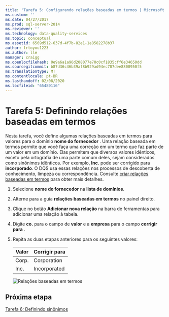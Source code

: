 ```yaml
---
title: 'Tarefa 5: Configurando relações baseadas em termos | Microsoft Docs'
ms.custom: ''
ms.date: 04/27/2017
ms.prod: sql-server-2014
ms.reviewer: ''
ms.technology: data-quality-services
ms.topic: conceptual
ms.assetid: 6569d512-637d-4f7b-82e1-1e8582278b37
author: lrtoyou1223
ms.author: lle
manager: craigg
ms.openlocfilehash: 0e9a6a1a96d208077e70c0cf1835cff6e34650dd
ms.sourcegitcommit: b87d36c46b39af8b929ad94ec707dee8800950f5
ms.translationtype: MT
ms.contentlocale: pt-BR
ms.lasthandoff: 02/08/2020
ms.locfileid: "65489116"
---
```

# <a name="task-5-setting-term-based-relationships"></a>Tarefa 5: Definindo relações baseadas em termos
  Nesta tarefa, você define algumas relações baseadas em termos para valores para o domínio **nome do fornecedor** . Uma relação baseada em termos permite que você faça uma correção em um termo que faz parte de um valor em um domínio. Elas permitem que diversos valores idênticos, exceto pela ortografia de uma parte comum deles, sejam considerados como sinônimos idênticos. Por exemplo, **Inc.** pode ser corrigido para **incorporado**. O DQS usa essas relações nos processos de descoberta de conhecimento, limpeza ou correspondência. Consulte [criar relações baseadas em termos](https://msdn.microsoft.com/library/hh510404.aspx) para obter mais detalhes.  
  
1.  Selecione **nome do fornecedor** na **lista de domínios**.  
  
2.  Alterne para a guia **relações baseadas em termos** no painel direito.  
  
3.  Clique no botão **Adicionar nova relação** na barra de ferramentas para adicionar uma relação à tabela.  
  
4.  Digite **co.** para o campo de **valor** e a **empresa** para o campo **corrigir para** .  
  
5.  Repita as duas etapas anteriores para os seguintes valores:  
  
    |Valor|Corrigir para|  
    |-----------|----------------|  
    |Corp.|Corporation|  
    |Inc.|Incorporated|  
  
     ![Relações baseadas em termos](../../2014/tutorials/media/et-settingtermbasedrelations.jpg "Relações baseadas em termos")  
  
## <a name="next-step"></a>Próxima etapa  
 [Tarefa 6: Definindo sinônimos](../../2014/tutorials/task-6-setting-synonyms.md)  
  
  
